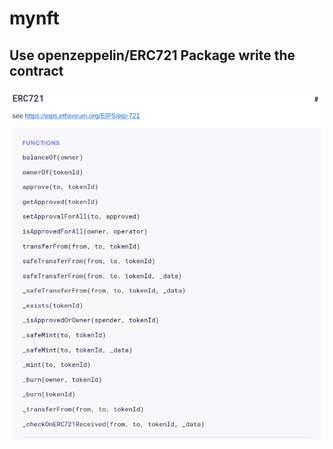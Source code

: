 # mynft

## Use openzeppelin/ERC721  Package write the contract

![alt text](https://github.com/xiangpingjiang/mynft/blob/main/example/ERC721.png) 
